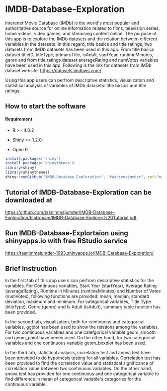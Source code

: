# IMDB-Database-Exploration

Interenet Movie Database (IMDb) is the world's most popular and authoritative source for online information related to films, television series, home videos, video games, and streaming content online. The purpose of this app is to explore the IMDb datasets and the relation between different variables in the datasets. In this regard, title basics and title ratings, two datasets from IMDb datasets has been used in this app. From title basics dataset titleID, titleType, primaryTitle, isAdult, startYear, runtimeMinutes, genre and from title ratings dataset averageRating and numVotes variables have been used in this app. Following is the link for datasets from IMDb dataset website.
https://datasets.imdbws.com/

Using this app users can perfrom descriptive statistics, visualization and statistical analysis of variables of IMDb datasets: title basics and title ratings. 

## How to start the software

#### Requirement
* R >= 4.0.2
* Shiny >= 1.2.0

* Open R 
```R
install.packages('shiny')
install.packages('shinythemes')
library(shiny)
library(shinythemes)
shiny::runGitHub("IMDB-Database-Exploration", "tasnimmajumder", ref="main")
```

## Tutorial of IMDB-Database-Exploration can be downloaded at
https://github.com/tasnimmajumder/IMDB-Database-Exploration/blob/main/IMDB-Database-Explorer%20Tutorial.pdf

## Run IMDB-Database-Explortaion using shinyapps.io with free RStudio service
https://tasnimmajumder-1993.shinyapps.io/IMDB-Database-Exploration/

## Brief Instruction

In the first tab of this app users can perfrom descriptive statistics for the variables. For Continuous variables, Start Year (startYear), Average Rating (averageRating), Runtime in Minutes (runtimeMinutes) and Number of Votes (numVotes), following functions are provided: mean, median, standard deviation, maximum and minimum. For categorical variables, Title Type (titleType), Genre (genre) and Is Adult (isAdult), summary table function has been provided.

In the second tab, visualization, both for continuous and categorical variables, ggplot has been used to show the relations among the variables. For two continuous variables and one catefgorical variable geom_smooth and geom_point have beeen used. On the other hand, for two categorical variables and one continuous variable geom_boxplot has been used.

In the third tab, statistical analysis, correlation test and anova test have been provided to do hypothesis testing for all variables. Correlation test has been provided to find the correlation value and statistical significance of correlation value between two continuous variables. On the other hand, anova test has provided for one continuous and one categorical variable to find difference in mean of categorical variable's categories for the continuous variable.

